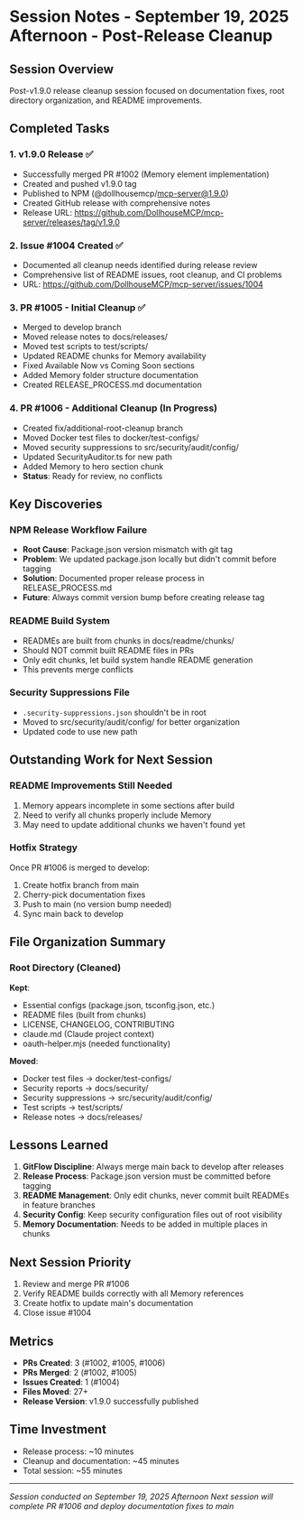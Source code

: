 # Session Notes - September 19, 2025 Afternoon - Post-Release Cleanup

## Session Overview
Post-v1.9.0 release cleanup session focused on documentation fixes, root directory organization, and README improvements.

## Completed Tasks

### 1. v1.9.0 Release ✅
- Successfully merged PR #1002 (Memory element implementation)
- Created and pushed v1.9.0 tag
- Published to NPM (@dollhousemcp/mcp-server@1.9.0)
- Created GitHub release with comprehensive notes
- Release URL: https://github.com/DollhouseMCP/mcp-server/releases/tag/v1.9.0

### 2. Issue #1004 Created ✅
- Documented all cleanup needs identified during release review
- Comprehensive list of README issues, root cleanup, and CI problems
- URL: https://github.com/DollhouseMCP/mcp-server/issues/1004

### 3. PR #1005 - Initial Cleanup ✅
- Merged to develop branch
- Moved release notes to docs/releases/
- Moved test scripts to test/scripts/
- Updated README chunks for Memory availability
- Fixed Available Now vs Coming Soon sections
- Added Memory folder structure documentation
- Created RELEASE_PROCESS.md documentation

### 4. PR #1006 - Additional Cleanup (In Progress)
- Created fix/additional-root-cleanup branch
- Moved Docker test files to docker/test-configs/
- Moved security suppressions to src/security/audit/config/
- Updated SecurityAuditor.ts for new path
- Added Memory to hero section chunk
- **Status**: Ready for review, no conflicts

## Key Discoveries

### NPM Release Workflow Failure
- **Root Cause**: Package.json version mismatch with git tag
- **Problem**: We updated package.json locally but didn't commit before tagging
- **Solution**: Documented proper release process in RELEASE_PROCESS.md
- **Future**: Always commit version bump before creating release tag

### README Build System
- READMEs are built from chunks in docs/readme/chunks/
- Should NOT commit built README files in PRs
- Only edit chunks, let build system handle README generation
- This prevents merge conflicts

### Security Suppressions File
- `.security-suppressions.json` shouldn't be in root
- Moved to src/security/audit/config/ for better organization
- Updated code to use new path

## Outstanding Work for Next Session

### README Improvements Still Needed
1. Memory appears incomplete in some sections after build
2. Need to verify all chunks properly include Memory
3. May need to update additional chunks we haven't found yet

### Hotfix Strategy
Once PR #1006 is merged to develop:
1. Create hotfix branch from main
2. Cherry-pick documentation fixes
3. Push to main (no version bump needed)
4. Sync main back to develop

## File Organization Summary

### Root Directory (Cleaned)
**Kept**:
- Essential configs (package.json, tsconfig.json, etc.)
- README files (built from chunks)
- LICENSE, CHANGELOG, CONTRIBUTING
- claude.md (Claude project context)
- oauth-helper.mjs (needed functionality)

**Moved**:
- Docker test files → docker/test-configs/
- Security reports → docs/security/
- Security suppressions → src/security/audit/config/
- Test scripts → test/scripts/
- Release notes → docs/releases/

## Lessons Learned

1. **GitFlow Discipline**: Always merge main back to develop after releases
2. **Release Process**: Package.json version must be committed before tagging
3. **README Management**: Only edit chunks, never commit built READMEs in feature branches
4. **Security Config**: Keep security configuration files out of root visibility
5. **Memory Documentation**: Needs to be added in multiple places in chunks

## Next Session Priority

1. Review and merge PR #1006
2. Verify README builds correctly with all Memory references
3. Create hotfix to update main's documentation
4. Close issue #1004

## Metrics

- **PRs Created**: 3 (#1002, #1005, #1006)
- **PRs Merged**: 2 (#1002, #1005)
- **Issues Created**: 1 (#1004)
- **Files Moved**: 27+
- **Release Version**: v1.9.0 successfully published

## Time Investment
- Release process: ~10 minutes
- Cleanup and documentation: ~45 minutes
- Total session: ~55 minutes

---

*Session conducted on September 19, 2025 Afternoon*
*Next session will complete PR #1006 and deploy documentation fixes to main*